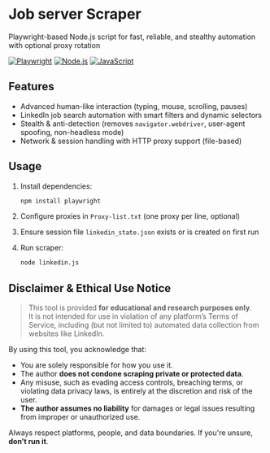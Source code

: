 # Job server Scraper

Playwright-based Node.js script for fast, reliable, and stealthy automation with optional proxy rotation

[![Playwright](https://img.shields.io/badge/Playwright-2E8B57?style=flat&logo=playwright&logoColor=white)](https://playwright.dev/)
[![Node.js](https://img.shields.io/badge/Node.js-339933?style=flat&logo=node.js&logoColor=white)](https://nodejs.org/)
[![JavaScript](https://img.shields.io/badge/JavaScript-F7DF1E?style=flat&logo=javascript&logoColor=black)](https://developer.mozilla.org/en-US/docs/Web/JavaScript)

## Features

- Advanced human-like interaction (typing, mouse, scrolling, pauses)  
- LinkedIn job search automation with smart filters and dynamic selectors  
- Stealth & anti-detection (removes `navigator.webdriver`, user-agent spoofing, non-headless mode)  
- Network & session handling with HTTP proxy support (file-based)  

## Usage

1. Install dependencies:  
   ```bash
   npm install playwright
   ```

2. Configure proxies in `Proxy-list.txt` (one proxy per line, optional)

3. Ensure session file `linkedin_state.json` exists or is created on first run

4. Run scraper:  
   ```bash
   node linkedin.js
   ```
## Disclaimer & Ethical Use Notice

> This tool is provided **for educational and research purposes only**.  
> It is not intended for use in violation of any platform’s Terms of Service, including (but not limited to) automated data collection from websites like LinkedIn.

By using this tool, you acknowledge that:

- You are solely responsible for how you use it.  
- The author **does not condone scraping private or protected data**.  
- Any misuse, such as evading access controls, breaching terms, or violating data privacy laws, is entirely at the discretion and risk of the user.  
- **The author assumes no liability** for damages or legal issues resulting from improper or unauthorized use.

Always respect platforms, people, and data boundaries. If you're unsure, **don’t run it**.
